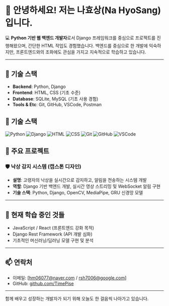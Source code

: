 # 👋 안녕하세요! 저는 나효상(Na HyoSang)입니다.

💻 **Python 기반 웹 백엔드 개발자**로서 Django 프레임워크를 중심으로 프로젝트를 진행해왔으며, 간단한 HTML 작업도 경험했습니다. 백엔드를 중심으로 한 개발에 익숙하지만, 프론트엔드와의 조화에도 관심을 가지고 지속적으로 학습하고 있습니다.

---

## 🔧 기술 스택

- **Backend**: Python, Django  
- **Frontend**: HTML, CSS (기초 수준)  
- **Database**: SQLite, MySQL (기초 사용 경험)  
- **Tools & Etc**: Git, GitHub, VSCode, Postman  

## 🔧 기술 스택

![Python](https://img.shields.io/badge/Python-3776AB?style=for-the-badge&logo=python&logoColor=white)
![Django](https://img.shields.io/badge/Django-092E20?style=for-the-badge&logo=django&logoColor=white)
![HTML](https://img.shields.io/badge/HTML5-E34F26?style=for-the-badge&logo=html5&logoColor=white)
![CSS](https://img.shields.io/badge/CSS3-1572B6?style=for-the-badge&logo=css3&logoColor=white)
![Git](https://img.shields.io/badge/Git-F05032?style=for-the-badge&logo=git&logoColor=white)
![GitHub](https://img.shields.io/badge/GitHub-181717?style=for-the-badge&logo=github&logoColor=white)
![VSCode](https://img.shields.io/badge/VSCode-007ACC?style=for-the-badge&logo=visualstudiocode&logoColor=white)


## 📌 주요 프로젝트

### 🛡 낙상 감지 시스템 (캡스톤 디자인)
- **설명**: 고령자의 낙상을 실시간으로 감지하고, 알림을 전송하는 시스템 개발
- **역할**: Django 기반 백엔드 개발, 실시간 영상 스트리밍 및 WebSocket 알림 구현
- **기술 스택**: Python, Django, OpenCV, MediaPipe, GRU 신경망 모델

---

## 🌱 현재 학습 중인 것들
- JavaScript / React (프론트엔드 강화 목적)
- Django Rest Framework (API 개발 심화)
- 기초적인 머신러닝/딥러닝 모델 구현 및 분석

---

## 📫 연락처
- 이메일: [hm06077@naver.com / rsh7006@google.com]
- GitHub: [github.com/TimePise](https://github.com/TimePise)

---

함께 배우고 성장하는 개발자가 되기 위해 오늘도 한 걸음씩 나아가고 있습니다.
